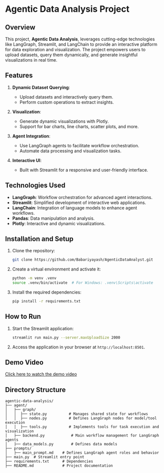 # Agentic Data Analysis Project

## Overview
This project, **Agentic Data Analysis**, leverages cutting-edge technologies like LangGraph, Streamlit, and LangChain to provide an interactive platform for data exploration and visualization. The project empowers users to upload datasets, query them dynamically, and generate insightful visualizations in real time.

## Features
1. **Dynamic Dataset Querying**:
   - Upload datasets and interactively query them.
   - Perform custom operations to extract insights.

2. **Visualization**:
   - Generate dynamic visualizations with Plotly.
   - Support for bar charts, line charts, scatter plots, and more.

3. **Agent Integration**:
   - Use LangGraph agents to facilitate workflow orchestration.
   - Automate data processing and visualization tasks.

4. **Interactive UI**:
   - Built with Streamlit for a responsive and user-friendly interface.

## Technologies Used
- **LangGraph**: Workflow orchestration for advanced agent interactions.
- **Streamlit**: Simplified development of interactive web applications.
- **LangChain**: Integration of language models to enhance agent workflows.
- **Pandas**: Data manipulation and analysis.
- **Plotly**: Interactive and dynamic visualizations.

## Installation and Setup
1. Clone the repository:
   ```bash
   git clone https://github.com/Babariyayash/AgenticDataAnalyst.git
   ```
2. Create a virtual environment and activate it:
   ```bash
   python -m venv .venv
   source .venv/bin/activate  # For Windows: .venv\Scripts\activate
   ```
3. Install the required dependencies:
   ```bash
   pip install -r requirements.txt
   ```

## How to Run
1. Start the Streamlit application:
   ```bash
   streamlit run main.py --server.maxUploadSize 2000
   ```
2. Access the application in your browser at `http://localhost:8501`.

## Demo Video
[Click here to watch the demo video](#)

## Directory Structure
```
agentic-data-analysis/
├── agent/
│   ├── graph/
│   │  ├── state.py          # Manages shared state for workflows
│   │  ├── nodes.py          # Defines LangGraph nodes for model/tool execution
│   │  ├── tools.py          # Implements tools for task execution and visualization
│   ├── backend.py            # Main workflow management for LangGraph agents
│   ├── data_models.py        # Defines data models
├── prompts/
│   ├── main_prompt.md    # Defines LangGraph agent roles and behavior
├── main.py  # Streamlit entry point
├── requirements.txt      # Dependencies
├── README.md             # Project documentation
```
